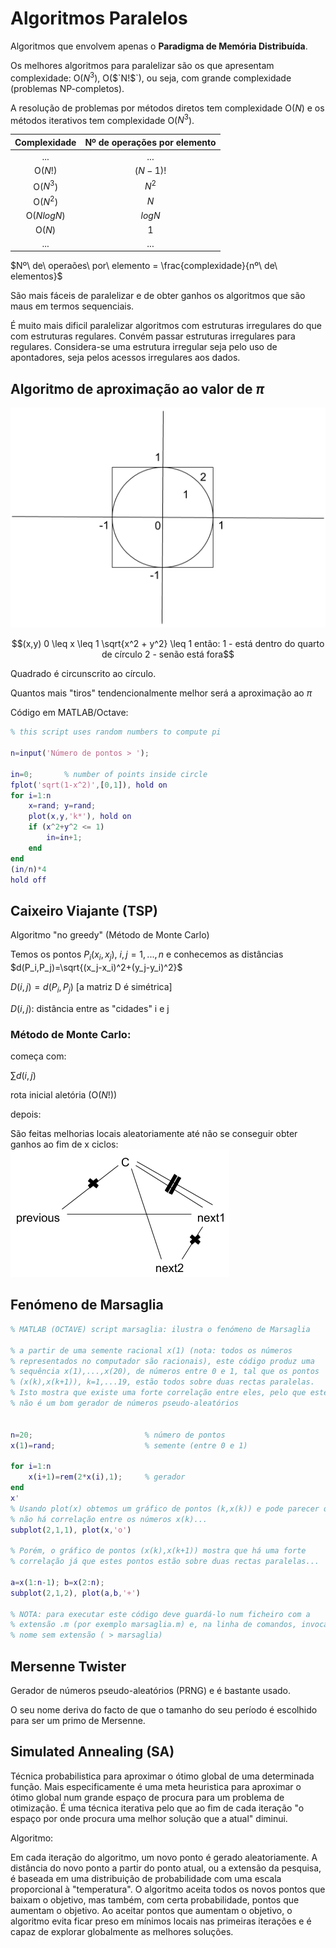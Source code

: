 # Algoritmos Paralelos

Algoritmos que envolvem apenas o __Paradigma de Memória Distribuída__.

Os melhores algoritmos para paralelizar são os que apresentam complexidade: O($`N^3`$), O($`N!$`), ou seja, com grande complexidade (problemas NP-completos).

A resolução de problemas por métodos diretos tem complexidade O($`N`$) e os métodos iterativos tem complexidade O($`N^3`$).

| Complexidade | Nº de operações por elemento |
| :----------: | :--------------------------: |
| ...          | ...                          |
| O($`N!`$)    | $`(N-1)!`$                   |
| O($`N^3`$)   | $`N^2`$                      |
| O($`N^2`$)   | $`N`$                        |
| O($`NlogN`$) | $`logN`$                     |
| O($`N`$)     | $`1`$                        |
| ...          | ...                          |

$`Nº\ de\ operaões\ por\ elemento = \frac{complexidade}{nº\ de\ elementos}`$

São mais fáceis de paralelizar e de obter ganhos os algoritmos que são maus em termos sequenciais.

É muito mais dificil paralelizar algoritmos com estruturas irregulares do que com estruturas regulares. Convém passar estruturas irregulares para regulares. Considera-se uma estrutura irregular seja pelo uso de apontadores, seja pelos acessos irregulares aos dados.

## Algoritmo de aproximação ao valor de $`\pi`$
![aproxPI](images/aproxPi.png)
```math
(x,y)
0 \leq x \leq 1
\sqrt{x^2 + y^2} \leq 1 então:
                            1 - está dentro do quarto de círculo
                            2 - senão está fora
```
Quadrado é circunscrito ao círculo.

Quantos mais "tiros" tendencionalmente melhor será a aproximação ao $`\pi`$

Código em MATLAB/Octave:
```matlab
% this script uses random numbers to compute pi

n=input('Número de pontos > ');

in=0;       % number of points inside circle
fplot('sqrt(1-x^2)',[0,1]), hold on
for i=1:n
    x=rand; y=rand;
    plot(x,y,'k*'), hold on
    if (x^2+y^2 <= 1)
        in=in+1;
    end
end
(in/n)*4
hold off
```

## Caixeiro Viajante (TSP)

Algoritmo "no greedy" (Método de Monte Carlo)

Temos os pontos $`P_i(x_i,x_j),`$ $`i,j=1,...,n`$ e conhecemos as distâncias $`d(P_i,P_j)=\sqrt{(x_j-x_i)^2+(y_j-y_i)^2}`$

$`D(i,j) = d(P_i,P_j)`$ [a matriz D é simétrica]

$`D(i,j)`$: distância entre as "cidades" i e j

### Método de Monte Carlo:

começa com:

$`\sum{d(i,j)}`$

rota inicial aletória (O($`N!`$))

depois:

São feitas melhorias locais aleatoriamente até não se conseguir obter ganhos ao fim de x ciclos:
![MonteCarloMethod](images/monteCarlometh.png)

## Fenómeno de Marsaglia
```matlab
% MATLAB (OCTAVE) script marsaglia: ilustra o fenómeno de Marsaglia

% a partir de uma semente racional x(1) (nota: todos os números 
% representados no computador são racionais), este código produz uma
% sequência x(1),...,x(20), de números entre 0 e 1, tal que os pontos 
% (x(k),x(k+1)), k=1,...19, estão todos sobre duas rectas paralelas. 
% Isto mostra que existe uma forte correlação entre eles, pelo que este
% não é um bom gerador de números pseudo-aleatórios


n=20;                         % número de pontos
x(1)=rand;                    % semente (entre 0 e 1)

for i=1:n
    x(i+1)=rem(2*x(i),1);     % gerador
end
x'
% Usando plot(x) obtemos um gráfico de pontos (k,x(k)) e pode parecer que
% não há correlação entre os números x(k)...
subplot(2,1,1), plot(x,'o')

% Porém, o gráfico de pontos (x(k),x(k+1)) mostra que há uma forte
% correlação já que estes pontos estão sobre duas rectas paralelas...

a=x(1:n-1); b=x(2:n); 
subplot(2,1,2), plot(a,b,'+')               

% NOTA: para executar este código deve guardá-lo num ficheiro com a 
% extensão .m (por exemplo marsaglia.m) e, na linha de comandos, invocar o 
% nome sem extensão ( > marsaglia)
```

## Mersenne Twister
Gerador de números pseudo-aleatórios (PRNG) e é bastante usado. 

O seu nome deriva do facto de que o tamanho do seu período é escolhido para ser um primo de Mersenne.

## Simulated Annealing (SA)
Técnica probabilistica para aproximar o ótimo global de uma determinada função. Mais especificamente é uma meta heuristica para aproximar o ótimo global num grande espaço de procura para um problema de otimização. É uma técnica iterativa pelo que ao fim de cada iteração "o espaço por onde procura uma melhor solução que a atual" diminui.

Algoritmo:

Em cada iteração do algoritmo, um novo ponto é gerado aleatoriamente. A distância do novo ponto a partir do ponto atual, ou a extensão da pesquisa, é baseada em uma distribuição de probabilidade com uma escala proporcional à "temperatura". O algoritmo aceita todos os novos pontos que baixam o objetivo, mas também, com certa probabilidade, pontos que aumentam o objetivo. Ao aceitar pontos que aumentam o objetivo, o algoritmo evita ficar preso em mínimos locais nas primeiras iterações e é capaz de explorar globalmente as melhores soluções.